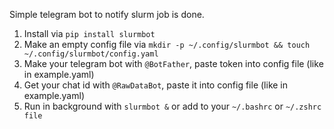 Simple telegram bot to notify slurm job is done.

1. Install via `pip install slurmbot`
2. Make an empty config file via `mkdir -p ~/.config/slurmbot && touch ~/.config/slurmbot/config.yaml`
3. Make your telegram bot with `@BotFather`, paste token into config file (like in example.yaml)
4. Get your chat id with `@RawDataBot`, paste it into config file (like in example.yaml)
5. Run in background with `slurmbot &` or add to your `~/.bashrc` or `~/.zshrc file`
